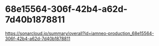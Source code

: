 # 68e15564-306f-42b4-a62d-7d40b1878811
https://sonarcloud.io/summary/overall?id=iamneo-production_68e15564-306f-42b4-a62d-7d40b1878811
